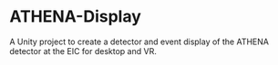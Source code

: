 # ATHENA-Display
A Unity project to create a detector and event display of the ATHENA detector at the EIC for desktop and VR.
